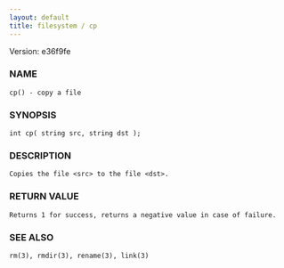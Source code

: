```yaml
---
layout: default
title: filesystem / cp
---
```


Version: e36f9fe




### NAME
    cp() - copy a file


### SYNOPSIS
    int cp( string src, string dst );


### DESCRIPTION
    Copies the file <src> to the file <dst>.


### RETURN VALUE
    Returns 1 for success, returns a negative value in case of failure.


### SEE ALSO
    rm(3), rmdir(3), rename(3), link(3)



